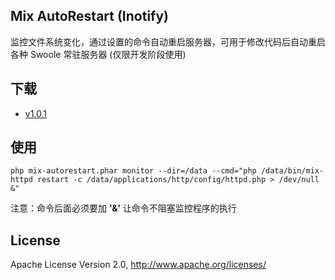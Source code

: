 ## Mix AutoRestart (Inotify)

监控文件系统变化，通过设置的命令自动重启服务器，可用于修改代码后自动重启各种 Swoole 常驻服务器 (仅限开发阶段使用)


## 下载

- [v1.0.1](https://github.com/mix-php/mix-inotifycmd/releases/download/v1.0.1/mix-inotifycmd.phar)

## 使用

```
php mix-autorestart.phar monitor --dir=/data --cmd="php /data/bin/mix-httpd restart -c /data/applications/http/config/httpd.php > /dev/null &"
```

注意：命令后面必须要加 **'&'** 让命令不阻塞监控程序的执行

## License

Apache License Version 2.0, http://www.apache.org/licenses/
